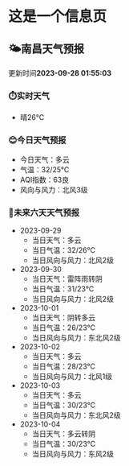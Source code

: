 # 这是一个信息页 
## 🌤️**南昌**天气预报
更新时间**2023-09-28 01:55:03**
### ⏱️实时天气
- 晴26℃
### 😊今日天气预报
- 今日天气：多云
- 气温：32/25℃
- AQI指数：63良
- 风向与风力：北风3级
### 🤩未来六天天气预报
- 2023-09-29
  - 当日天气：多云
  - 当日气温：32/26℃
  - 当日风向与风力：北风2级
- 2023-09-30
  - 当日天气：雷阵雨转阴
  - 当日气温：31/23℃
  - 当日风向与风力：北风2级
- 2023-10-01
  - 当日天气：阴转多云
  - 当日气温：26/23℃
  - 当日风向与风力：东北风2级
- 2023-10-02
  - 当日天气：多云
  - 当日气温：28/23℃
  - 当日风向与风力：北风1级
- 2023-10-03
  - 当日天气：多云
  - 当日气温：30/23℃
  - 当日风向与风力：东北风2级
- 2023-10-04
  - 当日天气：多云转阴
  - 当日气温：30/23℃
  - 当日风向与风力：东风2级

